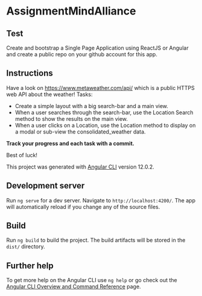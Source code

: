 # AssignmentMindAlliance
## Test
Create and bootstrap a Single Page Application using ReactJS or
Angular and create a public repo on your github account for this app.
## Instructions
Have a look on https://www.metaweather.com/api/ which is a public
HTTPS web API about the weather!
Tasks:
- Create a simple layout with a big search-bar and a main view.
- When a user searches through the search-bar, use the Location
Search method to show the results on the main view.
- When a user clicks on a Location, use the Location method to display on
a modal or sub-view the consolidated_weather data.

**Track your progress and each task with a commit.**

Best of luck! 





This project was generated with [Angular CLI](https://github.com/angular/angular-cli) version 12.0.2.

## Development server

Run `ng serve` for a dev server. Navigate to `http://localhost:4200/`. The app will automatically reload if you change any of the source files.

## Build

Run `ng build` to build the project. The build artifacts will be stored in the `dist/` directory.

## Further help

To get more help on the Angular CLI use `ng help` or go check out the [Angular CLI Overview and Command Reference](https://angular.io/cli) page.
